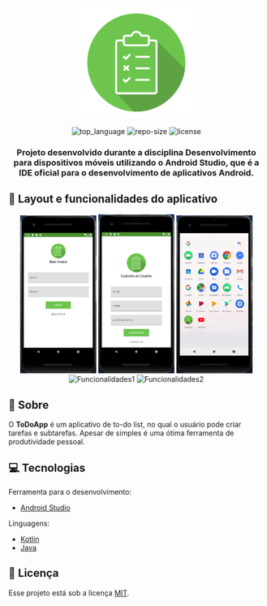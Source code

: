 <div align="center">

<img alt="Icon" title="Icon" src=".github/Icon.png" width="220px">

![top_language] ![repo-size] ![license]

### Projeto desenvolvido durante a disciplina Desenvolvimento para dispositivos móveis utilizando o Android Studio, que é a IDE oficial para o desenvolvimento de aplicativos Android.

</div>

## :iphone: Layout e funcionalidades do aplicativo

<p align="center">
  <img alt="Login" title="Login" src=".github/Login.png" width="150px">
  <img alt="Cadastro" title="Cadastro" src=".github/Cadastro.png" width="150px">
  <img alt="Splash" title="Splash" src=".github/Splash.gif" width="150px">
  <img alt="Funcionalidades1" title="Funcionalidades1" src=".github/Funcionalidades1.gif" width="150px">
  <img alt="Funcionalidades2" title="Funcionalidades2" src=".github/Funcionalidades2.gif" width="150px">
</p>

## :bookmark: Sobre

O **ToDoApp** é um aplicativo de to-do list, no qual o usuário pode criar tarefas e subtarefas. Apesar de simples é uma ótima ferramenta de produtividade pessoal.

## :computer: Tecnologias

Ferramenta para o desenvolvimento:

- [Android Studio](https://developer.android.com/studio)

Linguagens:

- [Kotlin](https://kotlinlang.org/)
- [Java](https://www.java.com/pt_BR/)

## :memo: Licença

Esse projeto está sob a licença [MIT](LICENSE).

<!-- Badges -->
[top_language]: https://img.shields.io/github/languages/top/iancmilan/todoapp?style=flat-square
[repo-size]: https://img.shields.io/github/repo-size/iancmilan/todoapp?style=flat-square
[license]: https://img.shields.io/github/license/iancmilan/proffy?style=flat-square
